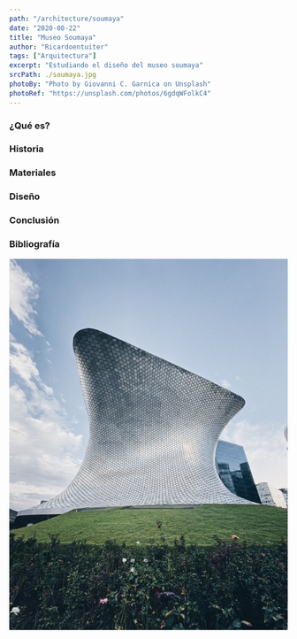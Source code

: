 ```yaml
---
path: "/architecture/soumaya"
date: "2020-08-22"
title: "Museo Soumaya"
author: "Ricardoentuiter"
tags: ["Arquitectura"]
excerpt: "Estudiando el diseño del museo soumaya"
srcPath: ./soumaya.jpg
photoBy: "Photo by Giovanni C. Garnica on Unsplash"
photoRef: "https://unsplash.com/photos/6gdqWFolkC4"
---
```


### ¿Qué es?

### Historia

### Materiales

### Diseño

### Conclusión

### Bibliografía

<a href="https://unsplash.com/photos/I0e2PYkNMBo">

![Photo by Javier Esteves on Unsplash](./soumayaFinal.jpg)

</a>